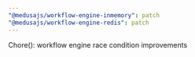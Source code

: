 ```yaml
---
"@medusajs/workflow-engine-inmemory": patch
"@medusajs/workflow-engine-redis": patch
---
```


Chore(): workflow engine race condition improvements
